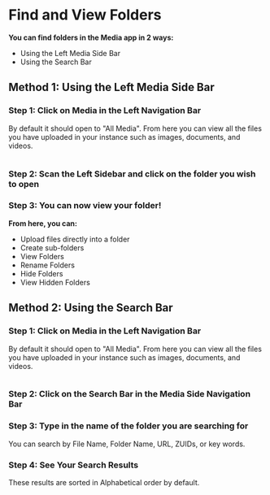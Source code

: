 # Find and View Folders

**You can find folders in the Media app in 2 ways:**&#x20;

* Using the Left Media Side Bar
* Using the Search Bar

## Method 1: Using the Left Media Side Bar

### Step 1: Click on Media in the Left Navigation Bar

By default it should open to "All Media". From here you can view all the files you have uploaded in your instance such as images, documents, and videos.&#x20;

<figure><img src="https://files.gitbook.com/v0/b/gitbook-x-prod.appspot.com/o/spaces%2F-LKUXrO8I7u5ufn3Lefn%2Fuploads%2FxK7hAme2xyOJQzuvWZqq%2FScreen%20Shot%202022-10-26%20at%203.24.45%20PM.png?alt=media&#x26;token=73e3c2bc-474e-4f18-ae9f-a2fb3effffbd" alt=""><figcaption></figcaption></figure>

### Step 2: Scan the Left Sidebar and click on the folder you wish to open

### Step 3: You can now view your folder!

**From here, you can:**

* Upload files directly into a folder
* Create sub-folders
* View Folders
* Rename Folders
* Hide Folders
* View Hidden Folders

## Method 2: Using the Search Bar

### Step 1: Click on Media in the Left Navigation Bar

By default it should open to "All Media". From here you can view all the files you have uploaded in your instance such as images, documents, and videos.&#x20;

<figure><img src="https://files.gitbook.com/v0/b/gitbook-x-prod.appspot.com/o/spaces%2F-LKUXrO8I7u5ufn3Lefn%2Fuploads%2FxK7hAme2xyOJQzuvWZqq%2FScreen%20Shot%202022-10-26%20at%203.24.45%20PM.png?alt=media&#x26;token=73e3c2bc-474e-4f18-ae9f-a2fb3effffbd" alt=""><figcaption></figcaption></figure>

### Step 2: Click on the Search Bar in the Media Side Navigation Bar

### Step 3: Type in the name of the folder you are searching for

You can search by File Name, Folder Name, URL, ZUIDs, or key words.

### Step 4: See Your Search Results

These results are sorted in Alphabetical order by default.

